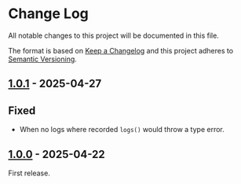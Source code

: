# Change Log

All notable changes to this project will be documented in this file.

The format is based on [Keep a Changelog](http://keepachangelog.com/)
and this project adheres to [Semantic Versioning](http://semver.org/).

## [1.0.1] - 2025-04-27

## Fixed
- When no logs where recorded `logs()` would throw a type error.

## [1.0.0] - 2025-04-22

First release.

[1.0.1]: https://github.com/filisko/fake-psr3-logger/compare/v1.0.0...v1.0.1
[1.0.0]: https://github.com/filisko/fake-psr3-logger/releases/tag/v1.0.0
